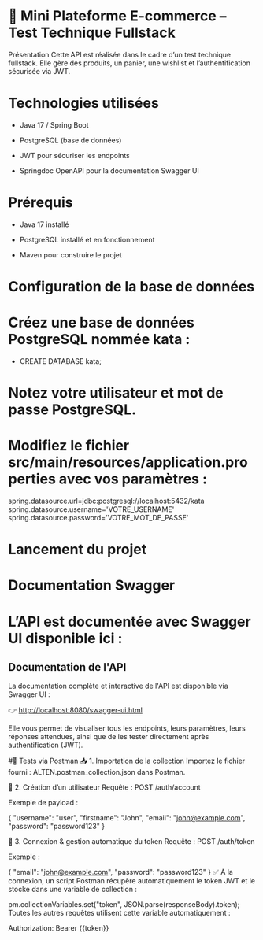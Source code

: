 # 🛒 Mini Plateforme E-commerce – Test Technique Fullstack
Présentation
Cette API est réalisée dans le cadre d’un test technique fullstack. Elle gère des produits, un panier, une wishlist et l’authentification sécurisée via JWT.

# Technologies utilisées
- Java 17 / Spring Boot

- PostgreSQL (base de données)

- JWT pour sécuriser les endpoints

- Springdoc OpenAPI pour la documentation Swagger UI

# Prérequis
- Java 17 installé

- PostgreSQL installé et en fonctionnement

- Maven pour construire le projet

# Configuration de la base de données
# Créez une base de données PostgreSQL nommée kata :

- CREATE DATABASE kata;

# Notez votre utilisateur et mot de passe PostgreSQL.

# Modifiez le fichier src/main/resources/application.properties avec vos paramètres :

spring.datasource.url=jdbc:postgresql://localhost:5432/kata
spring.datasource.username='VOTRE_USERNAME'
spring.datasource.password='VOTRE_MOT_DE_PASSE'

# Lancement du projet

# Documentation Swagger
# L’API est documentée avec Swagger UI disponible ici :
## Documentation de l'API

La documentation complète et interactive de l'API est disponible via Swagger UI :

👉 [http://localhost:8080/swagger-ui.html](http://localhost:8080/swagger-ui.html)

Elle vous permet de visualiser tous les endpoints, leurs paramètres, leurs réponses attendues, ainsi que de les tester directement après authentification (JWT).

#🧪 Tests via Postman
📥 1. Importation de la collection
Importez le fichier fourni : ALTEN.postman_collection.json dans Postman.

👤 2. Création d’un utilisateur
Requête : POST /auth/account

Exemple de payload :

{
  "username": "user",
  "firstname": "John",
  "email": "john@example.com",
  "password": "password123"
}

🔐 3. Connexion & gestion automatique du token
Requête : POST /auth/token

Exemple :

{
  "email": "john@example.com",
  "password": "password123"
}
✅ À la connexion, un script Postman récupère automatiquement le token JWT et le stocke dans une variable de collection :


pm.collectionVariables.set("token", JSON.parse(responseBody).token);
Toutes les autres requêtes utilisent cette variable automatiquement :

Authorization: Bearer {{token}}
